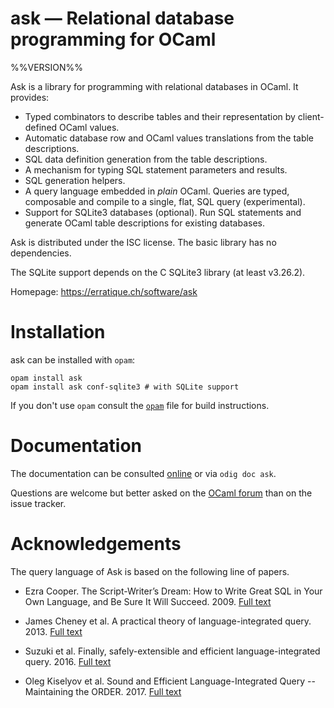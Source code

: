ask — Relational database programming for OCaml
===============================================
%%VERSION%%

Ask is a library for programming with relational databases in OCaml.
It provides:

* Typed combinators to describe tables and their representation 
  by client-defined OCaml values.
* Automatic database row and OCaml values translations from 
  the table descriptions.
* SQL data definition generation from the table descriptions.
* A mechanism for typing SQL statement parameters and results.
* SQL generation helpers.
* A query language embedded in *plain* OCaml. Queries are typed,
  composable and compile to a single, flat, SQL query (experimental).
* Support for SQLite3 databases (optional). Run SQL statements 
  and generate OCaml table descriptions for existing databases.

Ask is distributed under the ISC license. The basic library has no
dependencies. 

The SQLite support depends on the C SQLite3 library (at least
v3.26.2).

Homepage: https://erratique.ch/software/ask

# Installation

ask can be installed with `opam`:

    opam install ask
    opam install ask conf-sqlite3 # with SQLite support

If you don't use `opam` consult the [`opam`](opam) file for build
instructions.

# Documentation

The documentation can be consulted [online][doc] or via `odig doc ask`.

Questions are welcome but better asked on the [OCaml forum][ocaml-forum] 
than on the issue tracker.

[doc]: https://erratique.ch/software/ask/doc
[ocaml-forum]: https://discuss.ocaml.org/

# Acknowledgements

The query language of Ask is based on the following line of papers.

* Ezra Cooper. The Script-Writer’s Dream: How to Write Great SQL in Your 
  Own Language, and Be Sure It Will Succeed. 2009.
  [Full text](https://doi.org/10.1007/978-3-642-03793-1_3)
  
* James Cheney et al. A practical theory of language-integrated query. 2013.
  [Full text](https://doi.org/10.1145/2544174.2500586)

* Suzuki et al. Finally, safely-extensible and efficient language-integrated 
  query. 2016.
  [Full text](https://doi.org/10.1145/2847538.2847542)
  
* Oleg Kiselyov et al. Sound and Efficient Language-Integrated Query -- 
  Maintaining the ORDER. 2017.
  [Full text](https://doi.org/10.1007/978-3-319-71237-6_18)
